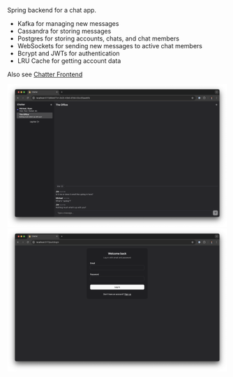 Spring backend for a chat app.

- Kafka for managing new messages
- Cassandra for storing messages
- Postgres for storing accounts, chats, and chat members
- WebSockets for sending new messages to active chat members
- Bcrypt and JWTs for authentication
- LRU Cache for getting account data


Also see [Chatter Frontend](https://github.com/joshuackeller/chatter-frontend)

<img src="./src/main/resources/static/chat.png">
<img src="./src/main/resources/static/login.png">
